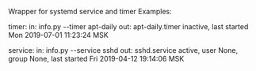 Wrapper for systemd service and timer
Examples:

timer:
  in: info.py --timer apt-daily
  out: apt-daily.timer inactive, last started Mon 2019-07-01 11:23:24 MSK

service:
  in: info.py --service sshd
  out: sshd.service active, user None, group None, last started Fri 2019-04-12 19:14:06 MSK
